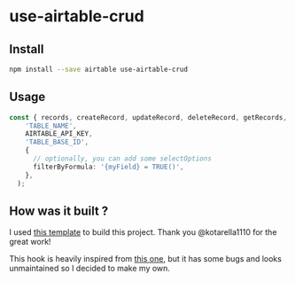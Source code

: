 # use-airtable-crud

## Install
```bash
npm install --save airtable use-airtable-crud
```

## Usage
```typescript
const { records, createRecord, updateRecord, deleteRecord, getRecords, loading } = useAirtable(
    'TABLE_NAME',
    AIRTABLE_API_KEY,
    'TABLE_BASE_ID',
    {
      // optionally, you can add some selectOptions
      filterByFormula: '{myField} = TRUE()',
    },
  );
```
## How was it built ?
I used [this template](https://github.com/kotarella1110/typescript-react-hooks-starter) to build this project. Thank you @kotarella1110 for the great work!

This hook is heavily inspired from [this one](https://github.com/eslintinit/use-airtable), but it has some bugs and looks unmaintained so I decided to make my own.
